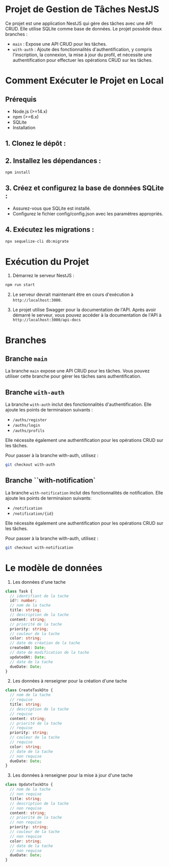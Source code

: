 # Projet de Gestion de Tâches NestJS

Ce projet est une application NestJS qui gère des tâches avec une API CRUD. Elle utilise SQLite comme base de données. Le projet possède deux branches :
- `main` : Expose une API CRUD pour les tâches.
- `with-auth` : Ajoute des fonctionnalités d'authentification, y compris l'inscription, la connexion, la mise à jour du profil, et nécessite une authentification pour effectuer les opérations CRUD sur les tâches.

# Comment Exécuter le Projet en Local
## Prérequis
- Node.js (>=14.x)
- npm (>=6.x)
- SQLite
- Installation

## 1. Clonez le dépôt :

## 2. Installez les dépendances :
```bash
npm install
```

## 3. Créez et configurez la base de données SQLite :
- Assurez-vous que SQLite est installé.
- Configurez le fichier config/config.json avec les paramètres appropriés.

## 4. Exécutez les migrations :
```bash
npx sequelize-cli db:migrate
```

# Exécution du Projet
1. Démarrez le serveur NestJS :
```bash
npm run start
```

2. Le serveur devrait maintenant être en cours d'exécution à `http://localhost:3000`.

3. Le projet utilise Swagger pour la documentation de l'API. Après avoir démarré le serveur, vous pouvez accéder à la documentation de l'API à `http://localhost:3000/api-docs`

# Branches

## Branche `main`

La branche `main` expose une API CRUD pour les tâches. Vous pouvez utiliser cette branche pour gérer les tâches sans authentification.

## Branche `with-auth`

La branche `with-auth` inclut des fonctionnalités d'authentification. Elle ajoute les points de terminaison suivants :

- `/auths/register`
- `/auths/login`
- `/auths/profils`

Elle nécessite également une authentification pour les opérations CRUD sur les tâches.

Pour passer à la branche with-auth, utilisez :

```bash
git checkout with-auth
```

## Branche ``with-notification`

La branche `with-notification` inclut des fonctionnalités de notification. Elle ajoute les points de terminaison suivants:

- `/notification`
- `/notification/{id}`

Elle nécessite également une authentification pour les opérations CRUD sur les tâches.

Pour passer à la branche with-auth, utilisez :

```bash
git checkout with-notification
```	

# Le modèle de données

1. Les données d'une tache

```typescript
class Task {
  // identifiant de la tache
  id?: number;
  // nom de la tache
  title: string;
  // description de la tache
  content: string;
  // priorité de la tache
  priority: string;
  // couleur de la tache
  color: string;
  // date de création de la tache
  createdAt: Date;
  // date de modification de la tache
  updatedAt: Date;
  // date de la tache
  dueDate: Date;
}
```

2. Les données à renseigner pour la création d'une tache

```typescript
class CreateTaskDto {
  // nom de la tache
  // requise
  title: string;
  // description de la tache
  // requise
  content: string;
  // priorité de la tache
  // requise
  priority: string;
  // couleur de la tache
  // requise
  color: string;
  // date de la tache
  // non requise
  dueDate: Date;
}
```

3. Les données à renseigner pour la mise à jour  d'une tache

```typescript
class UpdateTaskDto {
  // nom de la tache
  // non requise
  title: string;
  // description de la tache
  // non requise
  content: string;
  // priorité de la tache
  // non requise
  priority: string;
  // couleur de la tache
  // non requise
  color: string;
  // date de la tache
  // non requise
  dueDate: Date;
}
```
